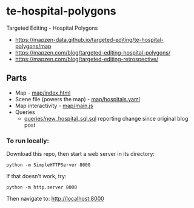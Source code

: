 # te-hospital-polygons
Targeted Editing - Hospital Polygons

* https://mapzen-data.github.io/targeted-editing/te-hospital-polygons/map
* https://mapzen.com/blog/targeted-editing-hospital-polygons/
* https://mapzen.com/blog/targeted-editing-retrospective/

## Parts

* Map - [map/index.html](map/index.html)
* Scene file (powers the map) - [map/hospitals.yaml](map/hospitals.yaml)
* Map interactivity - [map/main.js](map/main.js)
* Queries
	* [queries/new_hospital_sql.sql](https://github.com/mapzen-data/targeted-editing/blob/gh-pages/queries/new_hospital_sql.sql)  reporting change since original blog post


### To run locally:

Download this repo, then start a web server in its directory:

    python -m SimpleHTTPServer 8000
    
If that doesn't work, try:

    python -m http.server 8000
    
Then navigate to: [http://localhost:8000](http://localhost:8000)

